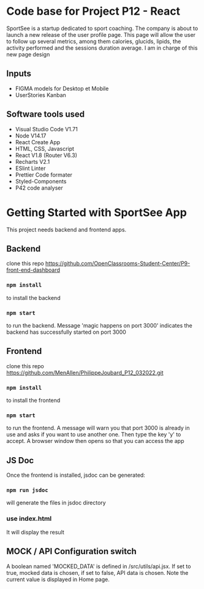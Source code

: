 # Code base for Project P12 - React
SportSee is a startup dedicated to sport coaching. The company is about to launch a new release of the user profile page. This page will allow the user to follow up several metrics, among them calories, glucids, lipids, the activity performed and the sessions duration average.
I am in charge of this new page design 

## Inputs
 - FIGMA models for Desktop et Mobile
 - UserStories Kanban

## Software tools used
 - Visual Studio Code V1.71
 - Node V14.17
 - React Create App
 - HTML, CSS, Javascript
 - React V1.8 (Router V6.3)
 - Recharts V2.1
 - ESlint Linter
 - Prettier Code formater
 - Styled-Components
 - P42 code analyser


# Getting Started with SportSee App

This project needs backend and frontend apps.

## Backend
clone this repo https://github.com/OpenClassrooms-Student-Center/P9-front-end-dashboard
### `npm install` 
to install the backend
### `npm start`
to run the backend. Message 'magic happens on port 3000' indicates the backend has successfully started on port 3000

## Frontend
clone this repo https://github.com/MenAllen/PhilippeJoubard_P12_032022.git
### `npm install`
to install the frontend
### `npm start`
to run the frontend. A message will warn you that port 3000 is already in use and asks if you want to use another one. Then type the key 'y' to accept. A browser window then opens so that you can access the app

## JS Doc
Once the frontend is installed, jsdoc can be generated:
### `npm run jsdoc` 
will generate the files in jsdoc directory
### use index.html
It will display the result

## MOCK / API Configuration switch
A boolean named 'MOCKED_DATA' is defined in /src/utils/api.jsx. If set to true, mocked data is chosen, if set to false, API data is chosen. Note the current value is displayed in Home page.